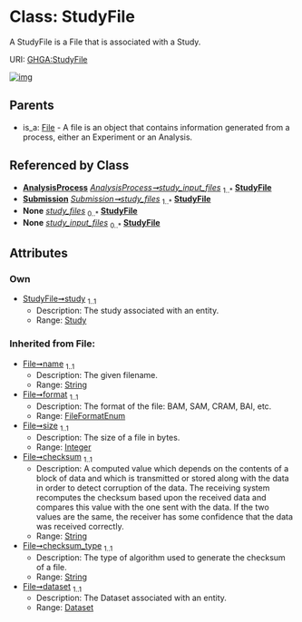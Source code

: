 
# Class: StudyFile


A StudyFile is a File that is associated with a Study.

URI: [GHGA:StudyFile](https://w3id.org/GHGA/StudyFile)


[![img](https://yuml.me/diagram/nofunky;dir:TB/class/[Submission],[Study]<study%201..1-%20[StudyFile&#124;name(i):string;format(i):FileFormatEnum;size(i):integer;checksum(i):string;checksum_type(i):string;alias(i):string],[AnalysisProcess]-%20study_input_files%201..*>[StudyFile],[Submission]++-%20study_files%201..*>[StudyFile],[Submission]-%20study_files(i)%200..*>[StudyFile],[AnalysisProcess]-%20study_input_files(i)%200..*>[StudyFile],[File]^-[StudyFile],[Study],[File],[Dataset],[AnalysisProcess])](https://yuml.me/diagram/nofunky;dir:TB/class/[Submission],[Study]<study%201..1-%20[StudyFile&#124;name(i):string;format(i):FileFormatEnum;size(i):integer;checksum(i):string;checksum_type(i):string;alias(i):string],[AnalysisProcess]-%20study_input_files%201..*>[StudyFile],[Submission]++-%20study_files%201..*>[StudyFile],[Submission]-%20study_files(i)%200..*>[StudyFile],[AnalysisProcess]-%20study_input_files(i)%200..*>[StudyFile],[File]^-[StudyFile],[Study],[File],[Dataset],[AnalysisProcess])

## Parents

 *  is_a: [File](File.md) - A file is an object that contains information generated from a process, either an Experiment or an Analysis.

## Referenced by Class

 *  **[AnalysisProcess](AnalysisProcess.md)** *[AnalysisProcess➞study_input_files](AnalysisProcess_study_input_files.md)*  <sub>1..\*</sub>  **[StudyFile](StudyFile.md)**
 *  **[Submission](Submission.md)** *[Submission➞study_files](Submission_study_files.md)*  <sub>1..\*</sub>  **[StudyFile](StudyFile.md)**
 *  **None** *[study_files](study_files.md)*  <sub>0..\*</sub>  **[StudyFile](StudyFile.md)**
 *  **None** *[study_input_files](study_input_files.md)*  <sub>0..\*</sub>  **[StudyFile](StudyFile.md)**

## Attributes


### Own

 * [StudyFile➞study](StudyFile_study.md)  <sub>1..1</sub>
     * Description: The study associated with an entity.
     * Range: [Study](Study.md)

### Inherited from File:

 * [File➞name](File_name.md)  <sub>1..1</sub>
     * Description: The given filename.
     * Range: [String](types/String.md)
 * [File➞format](File_format.md)  <sub>1..1</sub>
     * Description: The format of the file: BAM, SAM, CRAM, BAI, etc.
     * Range: [FileFormatEnum](FileFormatEnum.md)
 * [File➞size](File_size.md)  <sub>1..1</sub>
     * Description: The size of a file in bytes.
     * Range: [Integer](types/Integer.md)
 * [File➞checksum](File_checksum.md)  <sub>1..1</sub>
     * Description: A computed value which depends on the contents of a block of data and which is transmitted or stored along with the data in order to detect corruption of the data. The receiving system recomputes the checksum based upon the received data and compares this value with the one sent with the data. If the two values are the same, the receiver has some confidence that the data was received correctly.
     * Range: [String](types/String.md)
 * [File➞checksum_type](File_checksum_type.md)  <sub>1..1</sub>
     * Description: The type of algorithm used to generate the checksum of a file.
     * Range: [String](types/String.md)
 * [File➞dataset](File_dataset.md)  <sub>1..1</sub>
     * Description: The Dataset associated with an entity.
     * Range: [Dataset](Dataset.md)
